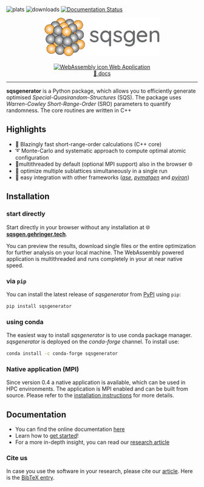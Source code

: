 ![plats](https://anaconda.org/conda-forge/sqsgenerator/badges/platforms.svg)
![downloads](
https://anaconda.org/conda-forge/sqsgenerator/badges/downloads.svg)
[![Documentation Status](https://readthedocs.org/projects/sqsgenerator/badge/?version=latest)](https://sqsgenerator.readthedocs.io/en/latest/?badge=latest)


<p align="center">
  <img src="https://github.com/dgehringer/sqsgenerator/raw/main/docs/images/logo_large.svg" width="60%" alt="sqsgenerator-logo" />
  <br /><br />
  <a href="https://sqsgen.gehringer.tech">  <img src="https://icon.icepanel.io/Technology/svg/WebAssembly.svg" alt="WebAssembly icon" height="16" width="16" /> Web Application</a> <br />
  <a href="https://sqsgenerator.readthedocs.io">📝 docs</a>
</p>

---

**sqsgenerator** is a Python package, which allows you to efficiently generate optimised *Special-Quasirandom-Structures* (SQS). The package uses *Warren-Cowley Short-Range-Order* (SRO) parameters to quantify randomness. The core routines are written in C++

## Highlights

- 🚀 Blazingly fast short-range-order calculations (C++ core)
- ➰ Monte-Carlo and systematic approach to compute optimal atomic configuration
- 🧵multithreaded by default (optional MPI support) also in the browser 🌐
- 🔀 optimize multiple sublattices simultaneously in a single run
- 🔌 easy integration with other frameworks ([*ase*](https://wiki.fysik.dtu.dk/ase/),
  [*pymatgen*](https://pymatgen.org/) and [*pyiron*](https://pyiron.org/))

## Installation

### start directly

Start directly in your browser  without any installation at 🌐 [**sqsgen.gehringer.tech**](https://sqsgen.gehringer.tech).

You can preview the results, download single files or the entire optimization for further analysis on your local machine.
The WebAssembly powered application is multithreaded and runs completely in your at near native speed.

### via `pip`

You can install the latest release of *sqsgenerator* from [PyPI](https://pypi.org/project/sqsgenerator/) using `pip`:

```bash
pip install sqsgenerator
```


### using conda
The easiest way to install *sqsgenerator* is to use conda package manager. *sqsgenerator* is deployed on the
*conda-forge* channel. To install use:

```bash
conda install -c conda-forge sqsgenerator
```


### Native application (MPI)

Since version 0.4 a native application is available, which can be used in HPC environments. The application is MPI enabled and can be built from source. Please refer to the [installation instructions](https://sqsgenerator.readthedocs.io/installation.html#native-application) for more details.

## Documentation

  - You can find the online documentation [here](https://sqsgenerator.readthedocs.io/en/latest/)
  - Learn how to [get started](https://sqsgenerator.readthedocs.io/en/latest/how_to.html)!
  - For a more in-depth insight, you can read our [research article](https://doi.org/10.1016/j.cpc.2023.108664)

### Cite us
In case you use the software in your research, please cite our [article](https://doi.org/10.1016/j.cpc.2023.108664). Here is the [BibTeX entry](citation.bib).

